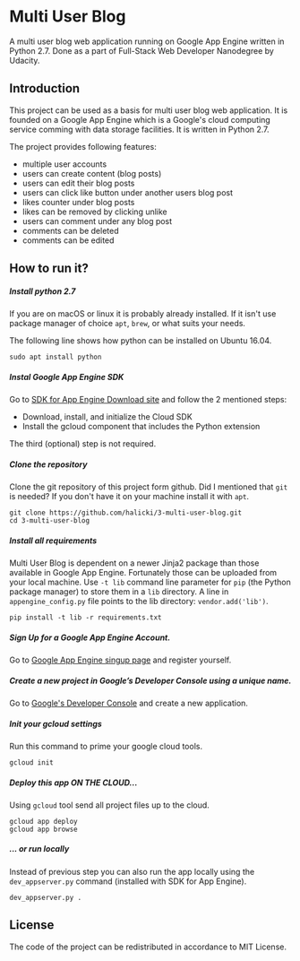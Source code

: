 # Multi User Blog
A multi user blog web application running on Google App Engine written in 
Python 2.7. Done as a part of Full-Stack Web Developer Nanodegree by Udacity.
  
## Introduction
This project can be used as a basis for multi user blog web application. It 
is founded on a Google App Engine which is a Google's cloud computing service
comming with data storage facilities. It is written in Python 2.7.

The project provides following features:
  * multiple user accounts
  * users can create content (blog posts)
  * users can edit their blog posts 
  * users can click like button under another users blog post
  * likes counter under blog posts
  * likes can be removed by clicking unlike
  * users can comment under any blog post
  * comments can be deleted
  * comments can be edited

## How to run it?

##### Install python 2.7
If you are on macOS or linux it is probably already installed. If it isn't 
use package manager of choice `apt`, `brew`, or what suits your needs.

The following line shows how python can be installed on Ubuntu 16.04.
  
````shell
sudo apt install python 
````

##### Instal Google App Engine SDK
Go to [SDK for App Engine Download site](https://cloud.google.com/appengine/docs/standard/python/download) 
and follow the 2 mentioned steps:
 
  * Download, install, and initialize the Cloud SDK
  * Install the gcloud component that includes the Python extension

The third (optional) step is not required. 


##### Clone the repository
Clone the git repository of this project form github. Did I mentioned that 
`git` is needed? If you don't have it on your machine install it with `apt`.
```shell
git clone https://github.com/halicki/3-multi-user-blog.git
cd 3-multi-user-blog
```

##### Install all requirements
Multi User Blog is dependent on a newer Jinja2 package than those available in 
Google App Engine. Fortunately those can be uploaded from your local machine.
Use `-t lib` command line parameter for `pip` (the Python package manager) to
store them in a `lib` directory. A line in `appengine_config.py` file points 
to the lib directory: `vendor.add('lib')`.
```shell
pip install -t lib -r requirements.txt
```

##### Sign Up for a Google App Engine Account.
Go to [Google App Engine singup page](https://console.cloud.google.com/appengine/)
and register yourself. 

##### Create a new project in Google’s Developer Console using a unique name.
Go to [Google's Developer Console](https://console.cloud.google.com/) and create
a new application.

##### Init your gcloud settings
Run this command to prime your google cloud tools.  
```shell
gcloud init
```

##### Deploy this app ON THE CLOUD...
Using `gcloud` tool send all project files up to the cloud.
```shell
gcloud app deploy
gcloud app browse
```

##### ... or run locally
Instead of previous step you can also run the app locally using the 
`dev_appserver.py` command (installed with SDK for App Engine).
```shell
dev_appserver.py .
```

## License

The code of the project can be redistributed in accordance to MIT License.
